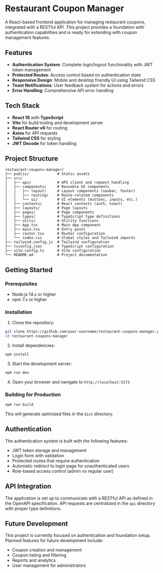 # Restaurant Coupon Manager

A React-based frontend application for managing restaurant coupons, integrated with a RESTful API. This project provides a foundation with authentication capabilities and is ready for extending with coupon management features.

## Features

- **Authentication System**: Complete login/logout functionality with JWT token management
- **Protected Routes**: Access control based on authentication state
- **Responsive Design**: Mobile and desktop friendly UI using Tailwind CSS
- **Toast Notifications**: User feedback system for actions and errors
- **Error Handling**: Comprehensive API error handling

## Tech Stack

- **React 18** with **TypeScript**
- **Vite** for build tooling and development server
- **React Router v6** for routing
- **Axios** for API requests
- **Tailwind CSS** for styling
- **JWT Decode** for token handling

## Project Structure

```
restaurant-coupons-manager/
├── public/             # Static assets
├── src/
│   ├── api/            # API client and request handling
│   ├── components/     # Reusable UI components
│   │   ├── layout/     # Layout components (navbar, footer)
│   │   ├── routing/    # Route-related components
│   │   └── ui/         # UI elements (buttons, inputs, etc.)
│   ├── contexts/       # React contexts (auth, toast)
│   ├── layouts/        # Page layouts
│   ├── pages/          # Page components
│   ├── types/          # TypeScript type definitions
│   ├── utils/          # Utility functions
│   ├── App.tsx         # Main App component
│   ├── main.tsx        # Entry point
│   ├── router.tsx      # Router configuration
│   └── index.css       # Global styles and Tailwind imports
├── tailwind.config.js  # Tailwind configuration
├── tsconfig.json       # TypeScript configuration
├── vite.config.ts      # Vite configuration
└── README.md           # Project documentation
```

## Getting Started

### Prerequisites

- Node.js 14.x or higher
- npm 7.x or higher

### Installation

1. Clone the repository:
```bash
git clone https://github.com/your-username/restaurant-coupons-manager.git
cd restaurant-coupons-manager
```

2. Install dependencies:
```bash
npm install
```

3. Start the development server:
```bash
npm run dev
```

4. Open your browser and navigate to `http://localhost:5173`

### Building for Production

```bash
npm run build
```

This will generate optimized files in the `dist` directory.

## Authentication

The authentication system is built with the following features:

- JWT token storage and management
- Login form with validation
- Protected routes that require authentication
- Automatic redirect to login page for unauthenticated users
- Role-based access control (admin vs regular user)

## API Integration

The application is set up to communicate with a RESTful API as defined in the OpenAPI specification. API requests are centralized in the `api` directory with proper type definitions.

## Future Development

This project is currently focused on authentication and foundation setup. Planned features for future development include:

- Coupon creation and management
- Coupon listing and filtering
- Reports and analytics
- User management for administrators
